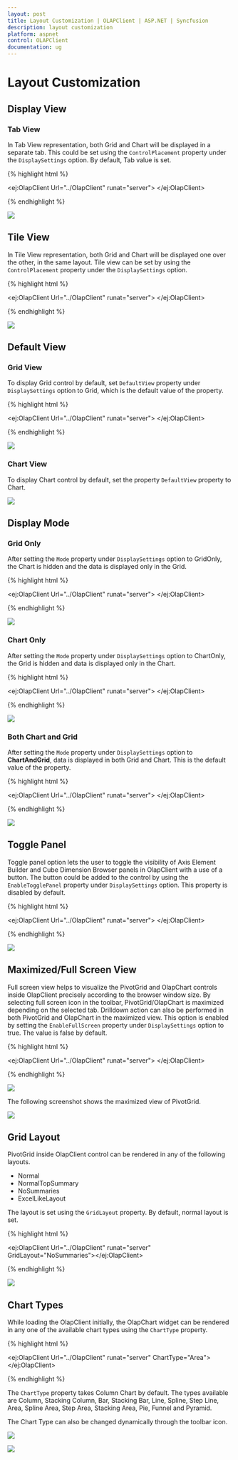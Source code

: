 ```yaml
---
layout: post
title: Layout Customization | OLAPClient | ASP.NET | Syncfusion
description: layout customization
platform: aspnet
control: OLAPClient
documentation: ug
---
```


# Layout Customization

## Display View

### Tab View

In Tab View representation, both Grid and Chart will be displayed in a separate tab.  This could be set using the `ControlPlacement` property under the `DisplaySettings` option.  By default, Tab value is set.

{% highlight html %}

<ej:OlapClient Url="../OlapClient" runat="server">
    <DisplaySettings ControlPlacement="Tab" />
</ej:OlapClient>

{% endhighlight  %}

![](Layout-Customization_images/tabview.png) 

## Tile View

In Tile View representation, both Grid and Chart will be displayed one over the other, in the same layout.  Tile view can be set by using the `ControlPlacement` property under the `DisplaySettings` option.

{% highlight html %}

<ej:OlapClient Url="../OlapClient" runat="server">
    <DisplaySettings ControlPlacement="Tile" />
</ej:OlapClient>

{% endhighlight  %}

![](Layout-Customization_images/tileview.png) 

## Default View

### Grid View

To display Grid control by default, set `DefaultView` property under `DisplaySettings` option to Grid, which is the default value of the property.

{% highlight html %}

<ej:OlapClient Url="../OlapClient" runat="server">
    <DisplaySettings DefaultView="Grid" />
</ej:OlapClient>

{% endhighlight  %}

![](Layout-Customization_images/gridview.png) 

### Chart View

To display Chart control by default, set the property `DefaultView` property to Chart.

![](Layout-Customization_images/chartview.png) 

## Display Mode

### Grid Only

After setting the `Mode` property under `DisplaySettings` option to GridOnly, the Chart is hidden and the data is displayed only in the Grid.

{% highlight html %}

<ej:OlapClient Url="../OlapClient" runat="server">
    <DisplaySettings Mode="GridOnly" />
</ej:OlapClient>

{% endhighlight  %}

![](Layout-Customization_images/gridonlyview.png) 


### Chart Only

After setting the `Mode` property under `DisplaySettings` option to ChartOnly, the Grid is hidden and data is displayed only in the Chart.

{% highlight html %}

<ej:OlapClient Url="../OlapClient" runat="server">
    <DisplaySettings Mode="ChartOnly" />
</ej:OlapClient>

{% endhighlight  %}

![](Layout-Customization_images/chartonlyview.png) 

### Both Chart and Grid

After setting the `Mode` property under `DisplaySettings` option to **ChartAndGrid**, data is displayed in both Grid and Chart.  This is the default value of the property.

{% highlight html %}

<ej:OlapClient Url="../OlapClient" runat="server">
    <DisplaySettings Mode="ChartAndGrid" />
</ej:OlapClient>

{% endhighlight  %}	

![](Layout-Customization_images/chartandgrid.png) 

## Toggle Panel

Toggle panel option lets the user to toggle the visibility of Axis Element Builder and Cube Dimension Browser panels in OlapClient with a use of a button. The button could be added to the control by using the `EnableTogglePanel` property under `DisplaySettings` option.  This property is disabled by default.

{% highlight html %}

<ej:OlapClient Url="../OlapClient" runat="server">
    <DisplaySettings EnableTogglePanel="true" />
</ej:OlapClient>

{% endhighlight  %}	

![](Layout-Customization_images/toggleview.png) 

## Maximized/Full Screen View

Full screen view helps to visualize the PivotGrid and OlapChart controls inside OlapClient precisely according to the browser window size.  By selecting full screen icon in the toolbar, PivotGrid/OlapChart is maximized depending on the selected tab.  Drilldown action can also be performed in both PivotGrid and OlapChart in the maximized view.  This option is enabled by setting the `EnableFullScreen` property under `DisplaySettings` option to true.  The value is false by default.

{% highlight html %}

<ej:OlapClient Url="../OlapClient" runat="server">
    <DisplaySettings EnableFullScreen="true" />
</ej:OlapClient>

{% endhighlight  %}	

![](Layout-Customization_images/maximizedview.png) 

The following screenshot shows the maximized view of PivotGrid.

![](Layout-Customization_images/maximizedview1.png) 

## Grid Layout

PivotGrid inside OlapClient control can be rendered in any of the following layouts.

* Normal
* NormalTopSummary
* NoSummaries
* ExcelLikeLayout

The layout is set using the `GridLayout` property. By default, normal layout is set.

{% highlight html %}

<ej:OlapClient Url="../OlapClient" runat="server" GridLayout="NoSummaries"></ej:OlapClient>

{% endhighlight  %}	

![](Layout-Customization_images/gridlayout.png) 

## Chart Types

While loading the OlapClient initially, the OlapChart widget can be rendered in any one of the available chart types using the `ChartType` property.

{% highlight html %}

<ej:OlapClient Url="../OlapClient" runat="server" ChartType="Area"></ej:OlapClient>

{% endhighlight  %}	

The `ChartType` property takes Column Chart by default. The types available are Column, Stacking Column, Bar, Stacking Bar, Line, Spline, Step Line, Area, Spline Area, Step Area, Stacking Area, Pie, Funnel and Pyramid.

The Chart Type can also be changed dynamically through the toolbar icon.

![](Layout-Customization_images/charttypes.png) 

![](Layout-Customization_images/linechart.png)  
